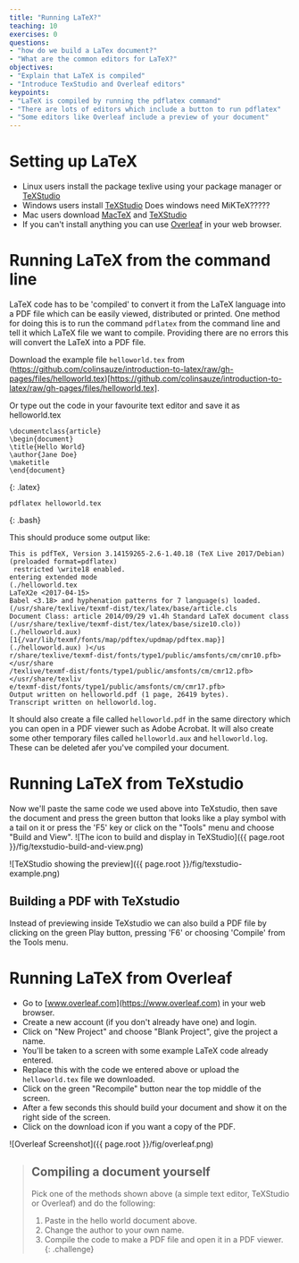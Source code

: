 ```yaml
---
title: "Running LaTeX?"
teaching: 10
exercises: 0
questions:
- "how do we build a LaTex document?"
- "What are the common editors for LaTeX?"
objectives:
- "Explain that LaTeX is compiled"
- "Introduce TexStudio and Overleaf editors"
keypoints:
- "LaTeX is compiled by running the pdflatex command"
- "There are lots of editors which include a button to run pdflatex"
- "Some editors like Overleaf include a preview of your document"
---
```


# Setting up LaTeX

* Linux users install the package texlive using your package manager or [TeXStudio](https://www.texstudio.org/#download)
* Windows users install [TeXStudio](https://www.texstudio.org/#download)
Does windows need MiKTeX?????
* Mac users download [MacTeX](http://mirror.ctan.org/systems/mac/mactex/MacTeX.pkg) and [TeXStudio](https://github.com/texstudio-org/texstudio/releases/download/3.0.4/texstudio-3.0.4-osx.dmg)
* If you can't install anything you can use [Overleaf](https://www.overleaf.com/) in your web browser.


# Running LaTeX from the command line

LaTeX code has to be 'compiled' to convert it from the LaTeX language into a PDF file which can be easily viewed, distributed or printed. One method for doing this is to run the command `pdflatex` from the command line and tell it which LaTeX file we want to compile. Providing there are no errors this will convert the LaTeX into a PDF file.

Download the example file `helloworld.tex` from (https://github.com/colinsauze/introduction-to-latex/raw/gh-pages/files/helloworld.tex)[https://github.com/colinsauze/introduction-to-latex/raw/gh-pages/files/helloworld.tex].

Or type out the code in your favourite text editor and save it as helloworld.tex

~~~
\documentclass{article}
\begin{document}
\title{Hello World}
\author{Jane Doe}
\maketitle
\end{document}
~~~
{: .latex}


~~~
pdflatex helloworld.tex
~~~
{: .bash}

This should produce some output like:

~~~
This is pdfTeX, Version 3.14159265-2.6-1.40.18 (TeX Live 2017/Debian) (preloaded format=pdflatex)
 restricted \write18 enabled.
entering extended mode
(./helloworld.tex
LaTeX2e <2017-04-15>
Babel <3.18> and hyphenation patterns for 7 language(s) loaded.
(/usr/share/texlive/texmf-dist/tex/latex/base/article.cls
Document Class: article 2014/09/29 v1.4h Standard LaTeX document class
(/usr/share/texlive/texmf-dist/tex/latex/base/size10.clo)) (./helloworld.aux)
[1{/var/lib/texmf/fonts/map/pdftex/updmap/pdftex.map}] (./helloworld.aux) )</us
r/share/texlive/texmf-dist/fonts/type1/public/amsfonts/cm/cmr10.pfb></usr/share
/texlive/texmf-dist/fonts/type1/public/amsfonts/cm/cmr12.pfb></usr/share/texliv
e/texmf-dist/fonts/type1/public/amsfonts/cm/cmr17.pfb>
Output written on helloworld.pdf (1 page, 26419 bytes).
Transcript written on helloworld.log.
~~~

It should also create a file called `helloworld.pdf` in the same directory which you can open in a PDF viewer such as Adobe Acrobat. It will also create some other temporary files called `helloworld.aux` and `helloworld.log`. These can be deleted afer you've compiled your document.

# Running LaTeX from TeXstudio

Now we'll paste the same code we used above into TeXstudio, then save the document and press the green button that looks like a play symbol with a tail on it or press the 'F5' key or click on the "Tools" menu and choose "Build and View".
![The icon to build and display in TeXStudio]({{ page.root }}/fig/texstudio-build-and-view.png)

![TeXStudio showing the preview]({{ page.root }}/fig/texstudio-example.png)

## Building a PDF with TeXstudio

Instead of previewing inside TeXstudio we can also build a PDF file by clicking on the green Play button, pressing 'F6' or choosing 'Compile' from the Tools menu.

# Running LaTeX from Overleaf

* Go to [www.overleaf.com](https://www.overleaf.com) in your web browser.
* Create a new account (if you don't already have one) and login.
* Click on "New Project" and choose "Blank Project", give the project a name.
* You'll be taken to a screen with some example LaTeX code already entered.
* Replace this with the code we entered above or upload the `helloworld.tex` file we downloaded.
* Click on the green "Recompile" button near the top middle of the screen.
* After a few seconds this should build your document and show it on the right side of the screen.
* Click on the download icon if you want a copy of the PDF.

![Overleaf Screenshot]({{ page.root }}/fig/overleaf.png)


> ## Compiling a document yourself
>
> Pick one of the methods shown above (a simple text editor, TeXStudio or Overleaf) and do the following:
>
> 1. Paste in the hello world document above.
> 2. Change the author to your own name.
> 3. Compile the code to make a PDF file and open it in a PDF viewer.
{: .challenge}
